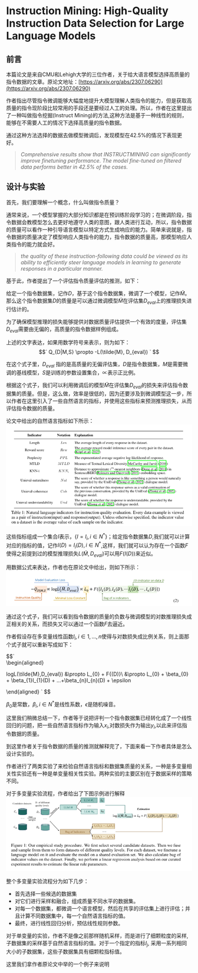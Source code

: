 # Instruction Mining: High-Quality Instruction Data Selection for Large Language Models  


## 前言 

本篇论文是来自CMU和Lehigh大学的三位作者，关于给大语言模型选择高质量的指令数据的文章。原论文地址：[https://arxiv.org/abs/2307.06290](https://arxiv.org/abs/2307.06290) 

作者指出尽管指令微调能够大幅度地提升大模型理解人类指令的能力，但是获取高质量的指令现阶段比较常用的手段还是要经过人工的处理。所以，作者在这里提出了一种叫做指令挖掘(Instruct Mining)的方法,这种方法是基于一种线性的规则，能够在不需要人工的情况下选择高质量的指令数据。 

通过这种方法选择的数据去做模型微调后，发现模型在42.5%的情况下表现更好。 
> *Comprehensive results show that INSTRUCTMINING can significantly improve finetuning performance. The model fine-tuned on filtered data performs better in 42.5% of the cases.* 

## 设计与实验 

首先，我们要理解一个概念，什么叫做指令质量？ 


通常来说，一个模型掌握的大部分知识都是在预训练阶段学习的；在微调阶段，指令数据会教模型怎么去更好地遵守人类的意图，跟人类进行互动，所以，指令数据的质量可以看作一种引导语言模型以特定方式生成响应的能力。简单来说就是，指令数据的质量决定了模型响应人类指令的能力，指令数据的质量高，那模型响应人类指令的能力就会好。 
> *the quality of these instruction-following data could be viewed as its ability to efficiently steer language models in learning to generate responses in a particular manner.* 

基于此，作者提出了一个评估指令质量评估的推测，如下： 

给定一个指令数据集，记作$`D`$，基于这个指令数据集，微调了一个模型，记作$`\tilde{M}`$。那么这个指令数据集$`D`$的质量是可以通过微调模型$`\tilde{M}`$在评估集$`D_{eval}`$上的推理损失进行估计的。

为了确保模型推理的损失能够提供对数据质量评估提供一个有效的度量，评估集$`D_{eval}`$需要由无偏的，高质量的指令数据样例组成。 

上述的文字表达，如果用数学符号来表示，则为如下： 
$$`
Q_{D|M,S} \propto -L(\tilde{M}, D_{eval})
`
$$ 

在这个式子里，$`D_{eval}`$ 指的是高质量的无偏评估集，$`D`$是指令数据集，$M$是需要微调的基线模型，$S$是训练的参数设置集合，$`\propto`$表示正比例。

根据这个式子，我们可以利用微调后的模型$`\tilde{M}`$在评估集$`D_{eval}`$的损失来评估指令数据集的质量。但是，这么做，效率是很低的，因为还要涉及到微调模型这一步，所以作者在这里引入了一些自然语言的指标，并使用这些指标来预测推理损失，从而评估指令数据的质量。

论文中给出的自然语言指标如下所示：
![Alt text](image.png)  

这些指标组成一个集合$`I`$表示，{$`I={I_{i},i \in N^{*}}`$}；给定指令数据集$`D`$,我们就可以计算对应的指标的值，记作$`I(D)={I_{i}(D), i \in N^{*}}`$,这样，我们就可以认为存在一个函数$`F`$使得之前提到过的模型推理损失$`L(\tilde{M},D_{eval})`$可以用$`F(I(D))`$来近似。

用数据公式来表达，作者也在原论文中给出，则如下所示：
![Alt text](image-1.png)  

通过这个式子，我们可以看到指令数据的质量的负数与微调模型的对数推理损失成正相关的关系，而损失又可以通过一个函数$`F`$去逼近。

作者假设存在多变量线性函数$`I_{i}, i \in {1,...,n}`$使得与对数损失成比例关系，则上面那个式子就可以重新写成如下：

$$`  
\begin{aligned}

logL(\tilde{M},D_{eval}) &\propto L_{0} + F{(D)}\\
&\propto L_{0} + \beta_{0} + \beta_{1}I_{1}(D) + ...+\beta_{n}I_{n}(D) + \epsilon  

\end{aligned} 
`
$$ 

$`\beta_{0}`$是常数，$`\beta_{i}, i\in N^{*}`$是线性系数，$`\epsilon`$是随机噪音。 

这里我们稍微总结一下，作者等于说把评判一个指令数据集已经转化成了一个线性回归的问题，把一些自然语言指标作为输入$`x_{i}`$,对数损失作为输出$`y_{i}`$,以此来评估指令数据的质量。 

到这里作者关于指令数据的质量的推测就解释完了，下面来看一下作者具体是怎么设计实验的。 

作者进行了两类实验了来检验自然语言指标和数据集质量的关系，一种是多变量相关性实验还有一种是单变量相关性实验。两种实验的主要区别在于数据采样的策略不同。 

对于多变量实验流程，作者给出了下图示例进行解释
![Alt text](image-2.png)  

整个多变量实验流程分为如下几步： 
* 首先选择一些候选的数据集
* 对它们进行采样和融合，组成质量不同水平的数据集。
* 对每一个数据集，都微调一个语言模型，然后在共享的评估集上进行评估；并且计算不同数据集中，每一个自然语言指标的值。 
* 最终，进行线性回归分析，预估线性规则参数。 

对于单变量的实验，作者不是像之前那样随机采样，而是进行了细颗粒度的采样,子数据集的采样基于自然语言指标的值。对于一个指定的指标$`I_j`$, 采用一系列相同大小的子数据集，这些子数据集具有细颗粒指标值。 

这里我们拿作者原论文中举的一个例子来说明